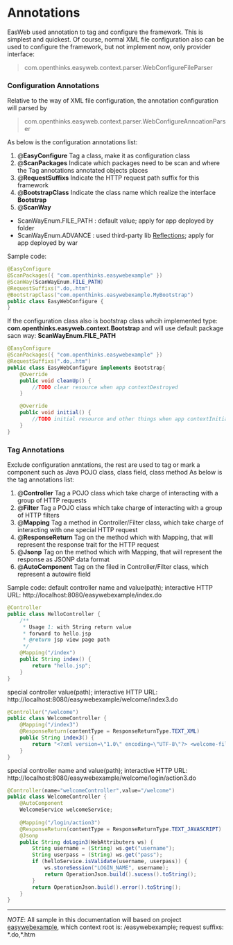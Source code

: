 # Annotations
EasWeb used annotation to tag and configure the framework. This is simplest and quickest. Of course, normal XML file configuration also can be used to configure the framework, but not implement now, only provider interface:
> com.openthinks.easyweb.context.parser.WebConfigureFileParser

### Configuration Annotations
Relative to the way of XML file configuration, the annotation configuration will parsed by 
> com.openthinks.easyweb.context.parser.WebConfigureAnnoationParser

As below is the configuration annotations list:
1. @**EasyConfigure** Tag a class, make it as configuration class
2. @**ScanPackages**  Indicate which packages need to be scan and where the Tag annotations annotated objects places 
3. @**RequestSuffixs** Indicate the HTTP request path suffix for this framework
4. @**BootstrapClass** Indicate the class name which realize the interface **Bootstrap**
5. @**ScanWay**
  * ScanWayEnum.FILE_PATH : default value; apply for app deployed by folder
  * ScanWayEnum.ADVANCE : used third-party lib [Reflections](https://github.com/ronmamo/reflections); apply for app deployed by war


Sample code:
```java
@EasyConfigure
@ScanPackages({ "com.openthinks.easywebexample" })
@ScanWay(ScanWayEnum.FILE_PATH)
@RequestSuffixs(".do,.htm")
@BootstrapClass("com.openthinks.easywebexample.MyBootstrap")
public class EasyWebConfigure {
}
```
If the configuration class also is bootstrap class whcih implemented type: **com.openthinks.easyweb.context.Bootstrap**
and will use default package sacn way: **ScanWayEnum.FILE_PATH**

```java
@EasyConfigure
@ScanPackages({ "com.openthinks.easywebexample" })
@RequestSuffixs(".do,.htm")
public class EasyWebConfigure implements Bootstrap{
    @Override
	public void cleanUp() {
        //TODO clear resource when app contextDestroyed
	}

	@Override
	public void initial() {
		//TODO initial resource and other things when app contextInitialized
	}
}
```


### Tag Annotations
Exclude configuration anntations, the rest are used to tag or mark a component such as Java POJO class, class field, class method
As below is the tag annotations list:
1. @**Controller** Tag a POJO class which take charge of interacting with a group of HTTP requests
2. @**Filter** Tag a POJO class which take charge of interacting with a group of HTTP filters
3. @**Mapping** Tag a method in Controller/Filter class, which take charge of interacting with one special HTTP request
4. @**ResponseReturn** Tag on the method which with Mapping, that will represent the response trait for the HTTP request
5. @**Jsonp** Tag on the method which with Mapping, that will represent the response as JSONP data format
6. @**AutoComponent** Tag on the filed in Controller/Filter class, which represent a autowire field


Sample code:
default controller name and value(path); interactive HTTP URL:
http://localhost:8080/easywebexample/index.do
```java
@Controller
public class HelloController {
	/**
	 * Usage 1: with String return value
	 * forward to hello.jsp
	 * @return jsp view page path
	 */
	@Mapping("/index")
	public String index() {
		return "hello.jsp";
	}
}
```
special controller value(path); interactive HTTP URL:
http://localhost:8080/easywebexample/welcome/index3.do
```java
@Controller("/welcome")
public class WelcomeController {
	@Mapping("/index3")
	@ResponseReturn(contentType = ResponseReturnType.TEXT_XML)
	public String index3() {
		return "<?xml version=\"1.0\" encoding=\"UTF-8\"?> <welcome-file-list><welcome-file>index.do</welcome-file></welcome-file-list>";
	}
}
```
special controller name and value(path); interactive HTTP URL:
http://localhost:8080/easywebexample/welcome/login/action3.do
```java
@Controller(name="welcomeController",value="/welcome")
public class WelcomeController {
    @AutoComponent
	WelcomeService welcomeService;
    
	@Mapping("/login/action3")
	@ResponseReturn(contentType = ResponseReturnType.TEXT_JAVASCRIPT)
	@Jsonp
	public String doLogin3(WebAttributers ws) {
		String username = (String) ws.get("username");
		String userpass = (String) ws.get("pass");
		if (helloService.isValidate(username, userpass)) {
			ws.storeSession("LOGIN_NAME", username);
			return OperationJson.build().sucess().toString();
		}
		return OperationJson.build().error().toString();
	}
}

```


---

*NOTE*: All sample in this documentation will based on project [easywebexample](https://github.com/daileyet/easywebexample), which context root is: /easywebexample; request suffixs: \*.do,\*.htm